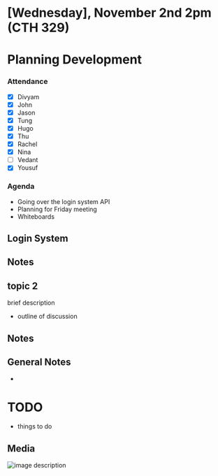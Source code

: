 # [Wednesday], November 2nd 2pm (CTH 329)
# Planning Development

### Attendance
- [x] Divyam
- [x] John
- [x] Jason
- [x] Tung
- [x] Hugo
- [x] Thu
- [x] Rachel
- [x] Nina
- [ ] Vedant
- [x] Yousuf

### Agenda
- Going over the login system API
- Planning for Friday meeting
- Whiteboards

## Login System


**Notes**
- 

## topic 2
brief description
- outline of discussion

**Notes**
- 

## General Notes
- 

# TODO
- things to do

## Media
![image description](./assets/images/mmddyy-description.jpg)